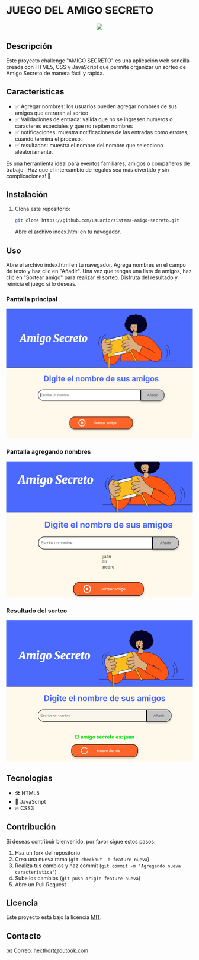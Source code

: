 # JUEGO DEL AMIGO SECRETO
<p align = "center">
<img src="https://i.pinimg.com/736x/eb/a9/c0/eba9c0d8e7f246df4ecd53bebf9b3709.jpg" width="200" >
</p>

## Descripción
Este proyecto challenge "AMIGO SECRETO" es una aplicación web sencilla creada con HTML5, CSS y JavaScript que permite organizar un sorteo de Amigo Secreto de manera fácil y rápida.

## Características
- ✅ Agregar nombres: los usuarios pueden agregar nombres de sus amigos que entraran al sorteo 
- ✅ Validaciones de entrada: valida que no se ingresen numeros o caracteres especiales y que no repiten nombres
- ✅ notificaciones: muestra notificaciones de las entradas como errores, cuando termina el proceso.
- ✅ resultados: muestra el nombre del nombre que selecciono aleatoriamente.

Es una herramienta ideal para eventos familiares, amigos o compañeros de trabajo. ¡Haz que el intercambio de regalos sea más divertido y sin complicaciones! 🎉

## Instalación

1. Clona este repositorio:
   ```bash
   git clone https://github.com/usuario/sistema-amigo-secreto.git
   ```
   Abre el archivo index.html en tu navegador.
   
## Uso
Abre el archivo index.html en tu navegador.
Agrega nombres en el campo de texto y haz clic en "Añadir".
Una vez que tengas una lista de amigos, haz clic en "Sortear amigo" para realizar el sorteo.
Disfruta del resultado y reinicia el juego si lo deseas.

### Pantalla principal
![Pantalla Principal](assets/p_principal.png)

### Pantalla agregando nombres
![Pantalla Principal](assets/p_nombresam.png)

### Resultado del sorteo
![Pantalla Principal](assets/p_amigosecret.png)

## Tecnologías
- 🛠️ HTML5
- 🚀 JavaScript
- 🔥 CSS3

## Contribución
Si deseas contribuir bienvenido, por favor sigue estos pasos:
1. Haz un fork del repositorio
2. Crea una nueva rama (`git checkout -b feature-nueva`)
3. Realiza tus cambios y haz commit (`git commit -m 'Agregando nueva característica'`)
4. Sube los cambios (`git push origin feature-nueva`)
5. Abre un Pull Request

## Licencia
Este proyecto está bajo la licencia [MIT](LICENSE).

## Contacto
✉️ Correo: hecthort@outook.com  


